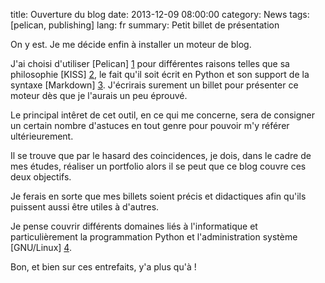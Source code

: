 title: Ouverture du blog
date: 2013-12-09 08:00:00
category: News
tags: [pelican, publishing]
lang: fr
summary: Petit billet de présentation

On y est. Je me décide enfin à installer un moteur de blog.

J'ai choisi d'utiliser [Pelican] [1] pour différentes raisons telles que sa
philosophie [KISS] [2], le fait qu'il soit écrit en Python et son support de
la syntaxe [Markdown] [3]. J'écrirais surement un billet pour présenter ce
moteur dès que je l'aurais un peu éprouvé.

Le principal intêret de cet outil, en ce qui me concerne, sera de consigner un
certain nombre d'astuces en tout genre pour pouvoir m'y référer ultérieurement.

Il se trouve que par le hasard des coincidences, je dois, dans le cadre de mes
études, réaliser un portfolio alors il se peut que ce blog couvre ces deux
objectifs.

Je ferais en sorte que mes billets soient précis et didactiques afin qu'ils
puissent aussi être utiles à d'autres.

Je pense couvrir différents domaines liés à l'informatique et
particulièrement la programmation Python et l'administration système
[GNU/Linux] [4].

Bon, et bien sur ces entrefaits, y'a plus qu'à !

[1]: http://docs.getpelican.com "Pelican"
[2]: http://fr.wikipedia.org/wiki/Principe_KISS "KISS"
[3]: http://daringfireball.net/projects/markdown/ "Markdown"
[4]: http://fr.wikipedia.org/wiki/GNU/Linux "GNU/Linux"
